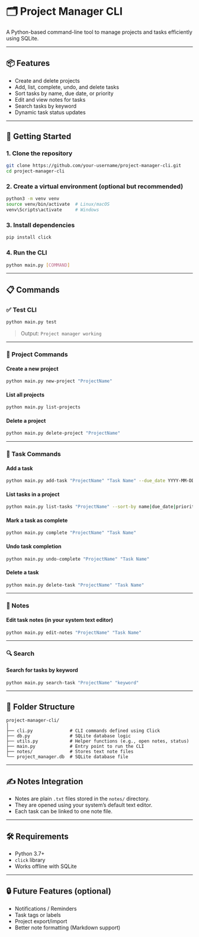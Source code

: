 # 🗂️ Project Manager CLI

A Python-based command-line tool to manage projects and tasks efficiently using SQLite.

---

## 📦 Features

- Create and delete projects  
- Add, list, complete, undo, and delete tasks  
- Sort tasks by name, due date, or priority  
- Edit and view notes for tasks  
- Search tasks by keyword  
- Dynamic task status updates  

---

## 🚀 Getting Started

### 1. Clone the repository

```bash
git clone https://github.com/your-username/project-manager-cli.git
cd project-manager-cli
```

### 2. Create a virtual environment (optional but recommended)

```bash
python3 -m venv venv
source venv/bin/activate  # Linux/macOS
venv\Scripts\activate     # Windows
```

### 3. Install dependencies

```bash
pip install click
```

### 4. Run the CLI

```bash
python main.py [COMMAND]
```

---

## 📋 Commands

### ✅ Test CLI

```bash
python main.py test
```
> Output: `Project manager working`

---

### 📁 Project Commands

#### Create a new project

```bash
python main.py new-project "ProjectName"
```

#### List all projects

```bash
python main.py list-projects
```

#### Delete a project

```bash
python main.py delete-project "ProjectName"
```

---

### 📌 Task Commands

#### Add a task

```bash
python main.py add-task "ProjectName" "Task Name" --due_date YYYY-MM-DD --priority LOW|MEDIUM|HIGH
```

#### List tasks in a project

```bash
python main.py list-tasks "ProjectName" --sort-by name|due_date|priority
```

#### Mark a task as complete

```bash
python main.py complete "ProjectName" "Task Name"
```

#### Undo task completion

```bash
python main.py undo-complete "ProjectName" "Task Name"
```

#### Delete a task

```bash
python main.py delete-task "ProjectName" "Task Name"
```

---

### 📝 Notes

#### Edit task notes (in your system text editor)

```bash
python main.py edit-notes "ProjectName" "Task Name"
```

---

### 🔍 Search

#### Search for tasks by keyword

```bash
python main.py search-task "ProjectName" "keyword"
```

---

## 📂 Folder Structure

```
project-manager-cli/
│
├── cli.py              # CLI commands defined using Click
├── db.py               # SQLite database logic
├── utils.py            # Helper functions (e.g., open notes, status)
├── main.py             # Entry point to run the CLI
├── notes/              # Stores text note files
└── project_manager.db  # SQLite database file
```

---

## ✍️ Notes Integration

- Notes are plain `.txt` files stored in the `notes/` directory.
- They are opened using your system’s default text editor.
- Each task can be linked to one note file.

---

## 🛠️ Requirements

- Python 3.7+
- `click` library
- Works offline with SQLite

---

## 🔒 Future Features (optional)

- Notifications / Reminders  
- Task tags or labels  
- Project export/import  
- Better note formatting (Markdown support)